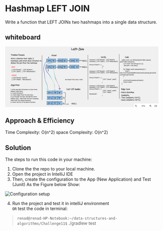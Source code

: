 # Hashmap LEFT JOIN
<!-- Short summary or background information -->

Write a function that LEFT JOINs two hashmaps into a single data structure.

## whiteboard
<!-- Description of the challenge -->

![](Challenge33/whiteboard.png)

## Approach & Efficiency
<!-- What approach did you take? Why? What is the Big O space/time for this approach? -->
Time Complexity: O(n^2)
space Complexity: O(n^2)

## Solution
<!-- Embedded whiteboard image -->

The steps to run this code in your machine:  

1. Clone the the repo to your local machine.  
2. Open the project in IntelliJ IDE
3. Then, create the configuration to the App (New Application) and Test (Junit) As the Figure below Show:

![Configuration setup](https://i.ibb.co/cJ6kNWs/Screenshot-from-2022-03-06-14-59-53.png)

4. Run the project and test it in intelliJ environment  
 `OR`
test the code in terminal:

> `renad@renad-HP-Notebook:~/data-structures-and-algorithms/Challenge11$` ./gradlew test  
